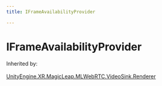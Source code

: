```yaml
---
title: IFrameAvailabilityProvider

---
```


# IFrameAvailabilityProvider







Inherited by: <br></br>[UnityEngine.XR.MagicLeap.MLWebRTC.VideoSink.Renderer](/versioned_docs/version-22-May-2023/unity-api/api/UnityEngine.XR.MagicLeap/MLWebRTC/VideoSink/UnityEngine.XR.MagicLeap.MLWebRTC.VideoSink.Renderer.md)





